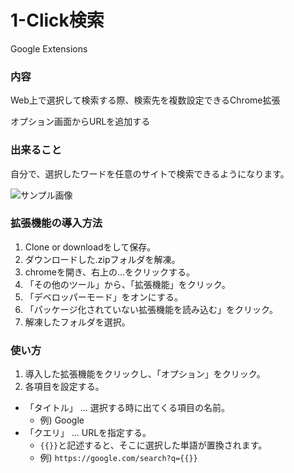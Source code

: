# 1-Click検索
Google Extensions

### 内容
Web上で選択して検索する際、検索先を複数設定できるChrome拡張

オプション画面からURLを追加する

### 出来ること
自分で、選択したワードを任意のサイトで検索できるようになります。

![サンプル画像](img/sample.png)

### 拡張機能の導入方法

1. Clone or downloadをして保存。
1. ダウンロードした.zipフォルダを解凍。
1. chromeを開き、右上の...をクリックする。
1. 「その他のツール」から、「拡張機能」をクリック。
1. 「デベロッパーモード」をオンにする。
1. 「パッケージ化されていない拡張機能を読み込む」をクリック。
1. 解凍したフォルダを選択。

### 使い方

1. 導入した拡張機能をクリックし、「オプション」をクリック。
1. 各項目を設定する。
  - 「タイトル」    ... 選択する時に出てくる項目の名前。
    - 例) Google
  - 「クエリ」      ... URLを指定する。
    - `{{}}`と記述すると、そこに選択した単語が置換されます。
    - 例) `https://google.com/search?q={{}}`
